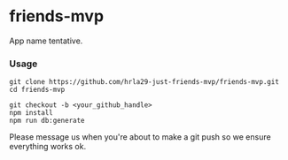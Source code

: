 # friends-mvp

App name tentative.

### Usage

```
git clone https://github.com/hrla29-just-friends-mvp/friends-mvp.git
cd friends-mvp

git checkout -b <your_github_handle>
npm install
npm run db:generate
```

Please message us when you're about to make a git push so we ensure everything works ok.